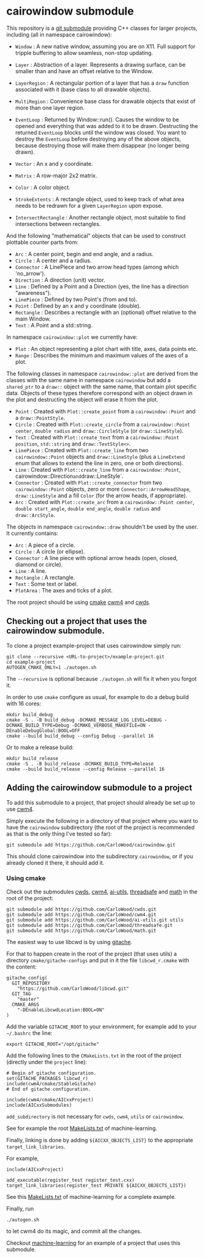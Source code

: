# cairowindow submodule

This repository is a [git submodule](https://git-scm.com/book/en/v2/Git-Tools-Submodules)
providing C++ classes for larger projects, including (all in namespace cairowindow):

* ``Window`` : A new native window, assuming you are on X11. Full support for tripple buffering to allow seamless, non-stop updating.
* ``Layer`` : Abstraction of a layer. Represents a drawing surface, can be smaller than and have an offset relative to the Window.
* ``LayerRegion`` : A rectangular portion of a layer that has a `draw` function associated with it (base class to all drawable objects).
* ``MultiRegion`` : Convenience base class for drawable objects that exist of more than one layer region.
* ``EventLoop`` : Returned by Window::run(). Causes the window to be opened and everything that was added to it to be drawn. Destructing the returned `EventLoop` blocks until the window was closed. You want to destroy the `EventLoop` before destroying any of the above objects, because destroying those will make them disappear (no longer being drawn).

* ``Vector`` : An x and y coordinate.
* ``Matrix`` : A row-major 2x2 matrix.
* ``Color`` : A color object.
* ``StrokeExtents`` : A rectangle object, used to keep track of what area needs to be redrawn for a given `LayerRegion` upon expose.
* ``IntersectRectangle`` : Another rectangle object, most suitable to find intersections between rectangles.

And the following "mathematical" objects that can be used to construct plottable counter parts from:

* ``Arc`` : A center point, begin and end angle, and a radius.
* ``Circle`` : A center and a radius.
* ``Connector`` : A LinePiece and two arrow head types (among which 'no_arrow').
* ``Direction`` : A direction (unit) vector.
* ``Line`` : Defined by a Point and a Direction (yes, the line has a direction "awareness").
* ``LinePiece`` : Defined by two Point's (from and to).
* ``Point`` : Defined by an x and y coordinate (double).
* ``Rectangle`` : Describes a rectangle with an (optional) offset relative to the main Window.
* ``Text`` : A Point and a std::string.

In namespace `cairowindow::plot` we currently have:

* ``Plot`` : An object representing a plot chart with title, axes, data points etc.
* ``Range`` : Describes the minimum and maximum values of the axes of a plot.

The following classes in namespace `cairowindow::plot` are derived from the classes with the same
name in namespace `cairowindow` but add a `shared_ptr` to a `draw::` object with the same name, that
contain plot specific data. Objects of these types therefore correspond with an object drawn in the
plot and destructing the object will erase it from the plot.

* ``Point`` : Created with `Plot::create_point` from a `cairowindow::Point` and a `draw::PointStyle`.
* ``Circle`` : Created with `Plot::create_circle` from a `cairowindow::Point center`, `double radius` and `draw::CircleStyle` (or `draw::LineStyle`).
* ``Text`` : Created with `Plot::create_text` from a `cairowindow::Point position`, `std::string` and `draw::TextStyle<>`.
* ``LinePiece`` : Created with `Plot::create_line` from two `cairowindow::Point` objects and `draw::LineStyle` (plus a `LineExtend` enum that allows to extend the line in zero, one or both directions).
* ``Line`` : Created with `Plot::create_line` from a `cairowindow::Point`, cairowindow::Direction` and `draw::LineStyle`.
* ``Connector`` : Created with `Plot::create_connector` from two `cairowindow::Point` objects, zero or more `Connector::ArrowHeadShape`, `draw::LineStyle` and a fill `Color` (for the arrow heads, if appropriate).
* ``Arc`` : Created with `Plot::create_arc` from a `cairowindow::Point center`, `double start_angle`, `double end_angle`, `double radius` and `draw::ArcStyle`.

The objects in namespace `cairowindow::draw` shouldn't be used by the user.
It currently contains:

* ``Arc`` : A piece of a circle.
* ``Circle`` : A circle (or ellipse).
* ``Connector`` : A line piece with optional arrow heads (open, closed, diamond or circle).
* ``Line`` : A line.
* ``Rectangle`` : A rectangle.
* ``Text`` : Some text or label.
* ``PlotArea`` : The axes and ticks of a plot.

The root project should be using
[cmake](https://cmake.org/overview/)
[cwm4](https://github.com/CarloWood/cwm4) and
[cwds](https://github.com/CarloWood/cwds).

## Checking out a project that uses the cairowindow submodule.

To clone a project example-project that uses cairowindow simply run:

    git clone --recursive <URL-to-project>/example-project.git
    cd example-project
    AUTOGEN_CMAKE_ONLY=1 ./autogen.sh

The ``--recursive`` is optional because ``./autogen.sh`` will fix
it when you forgot it.

In order to use ``cmake`` configure as usual, for example to do a debug build with 16 cores:

    mkdir build_debug
    cmake -S . -B build_debug -DCMAKE_MESSAGE_LOG_LEVEL=DEBUG -DCMAKE_BUILD_TYPE=Debug -DCMAKE_VERBOSE_MAKEFILE=ON -DEnableDebugGlobal:BOOL=OFF
    cmake --build build_debug --config Debug --parallel 16

Or to make a release build:

    mkdir build_release
    cmake -S . -B build_release -DCMAKE_BUILD_TYPE=Release
    cmake --build build_release --config Release --parallel 16

## Adding the cairowindow submodule to a project

To add this submodule to a project, that project should already
be set up to use [cwm4](https://github.com/CarloWood/cwm4).

Simply execute the following in a directory of that project
where you want to have the ``cairowindow`` subdirectory (the
root of the project is recommended as that is the only thing
I've tested so far):

    git submodule add https://github.com/CarloWood/cairowindow.git

This should clone cairowindow into the subdirectory ``cairowindow``, or
if you already cloned it there, it should add it.

### Using cmake

Check out the submodules [cwds](https://github.com/CarloWood/cwds), [cwm4](https://github.com/CarloWood/cwm4),
[ai-utils](https://github.com/CarloWood/ai-utils), [threadsafe](https://github.com/CarloWood/threadsafe) and 
[math](https://github.com/CarloWood/math) in the root of the project:

    git submodule add https://github.com/CarloWood/cwds.git
    git submodule add https://github.com/CarloWood/cwm4.git
    git submodule add https://github.com/CarloWood/ai-utils.git utils
    git submodule add https://github.com/CarloWood/threadsafe.git
    git submodule add https://github.com/CarloWood/math.git

The easiest way to use libcwd is by using [gitache](https://github.com/CarloWood/gitache).

For that to happen create in the root of the project (that uses utils)
a directory ``cmake/gitache-configs`` and put in it the file ``libcwd_r.cmake``
with the content:

    gitache_config(
      GIT_REPOSITORY
        "https://github.com/CarloWood/libcwd.git"
      GIT_TAG
        "master"
      CMAKE_ARGS
        "-DEnableLibcwdLocation:BOOL=ON"
    )

Add the variable ``GITACHE_ROOT`` to your environment,
for example add to your ``~/.bashrc`` the line:

    export GITACHE_ROOT="/opt/gitache"

Add the following lines to the ``CMakeLists.txt`` in the
root of the project (directly under the ``project`` line):

    # Begin of gitache configuration.
    set(GITACHE_PACKAGES libcwd_r)
    include(cwm4/cmake/StableGitache)
    # End of gitache configuration.

    include(cwm4/cmake/AICxxProject)
    include(AICxxSubmodules)

``add_subdirectory`` is not necessary for ``cwds``, ``cwm4``, ``utils`` or ``cairowindow``.

See for example the root [MakeLists.txt](https://github.com/CarloWood/machine-learning/blob/master/CMakeLists.txt) of machine-learning.

Finally, linking is done by adding ``${AICXX_OBJECTS_LIST}`` to
the appropriate ``target_link_libraries``.

For example,

    include(AICxxProject)

    add_executable(register_test register_test.cxx)
    target_link_libraries(register_test PRIVATE ${AICXX_OBJECTS_LIST})

See this [MakeLists.txt](https://github.com/CarloWood/machine-learning/blob/master/src/CMakeLists.txt)
of machine-learning for a complete example.

Finally, run

    ./autogen.sh

to let cwm4 do its magic, and commit all the changes.

Checkout [machine-learning](https://github.com/CarloWood/machine-learning)
for an example of a project that uses this submodule.

